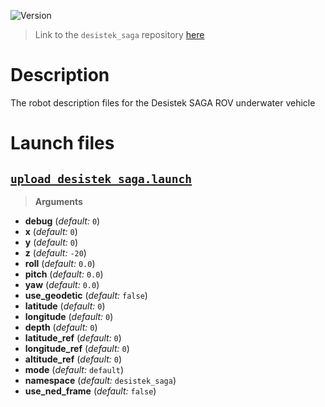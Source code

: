 ![Version](https://img.shields.io/badge/version-0.3.1-brightgreen.svg)

> Link to the `desistek_saga` repository [here](https://github.com/uuvsimulator/desistek_saga)

# Description

The robot description files for the Desistek SAGA ROV underwater vehicle

# Launch files

## [`upload_desistek_saga.launch`](https://github.com/uuvsimulator/desistek_saga/tree/master/desistek_saga_description/launch/upload_desistek_saga.launch)

> **Arguments**

* **debug** (*default:* `0`)
* **x** (*default:* `0`)
* **y** (*default:* `0`)
* **z** (*default:* `-20`)
* **roll** (*default:* `0.0`)
* **pitch** (*default:* `0.0`)
* **yaw** (*default:* `0.0`)
* **use_geodetic** (*default:* `false`)
* **latitude** (*default:* `0`)
* **longitude** (*default:* `0`)
* **depth** (*default:* `0`)
* **latitude_ref** (*default:* `0`)
* **longitude_ref** (*default:* `0`)
* **altitude_ref** (*default:* `0`)
* **mode** (*default:* `default`)
* **namespace** (*default:* `desistek_saga`)
* **use_ned_frame** (*default:* `false`)

